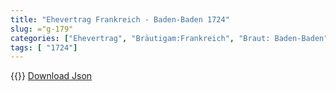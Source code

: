```yaml
---
title: "Ehevertrag Frankreich - Baden-Baden 1724"
slug: ="g-179"
categories: ["Ehevertrag", "Bräutigam:Frankreich", "Braut: Baden-Baden", "Eheschließung vollzogen?:Ja", "verschiedenkonfessionelle Ehe?:Nein", "Dynastie Bräutigam:Orléans", "Akteur Bräutigam:Bourbon (Frankreich)", "Akteur Braut:Askanier (Sachsen-Lauenburg)", "Textbezug?:nein", "Ständisch?:nein", "Ratifikation?:ja", "Sonstiges?:nein", "Bräutigam:Frankreich", "Braut: Baden-Baden"]
tags: [ "1724"]
---
```

<!--more-->
{{<v153>}}
[Download Json](/vertraege/vertrag-179.json)
